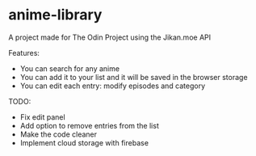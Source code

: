 # anime-library

A project made for The Odin Project using the Jikan.moe API

Features:
- You can search for any anime
- You can add it to your list and it will be saved in the browser storage
- You can edit each entry: modify episodes and category

TODO:
- Fix edit panel
- Add option to remove entries from the list
- Make the code cleaner
- Implement cloud storage with firebase 
